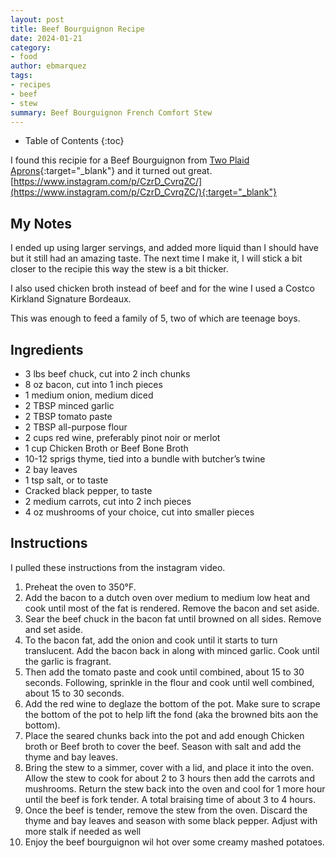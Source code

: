 ```yaml
---
layout: post
title: Beef Bourguignon Recipe
date: 2024-01-21
category:
- food
author: ebmarquez
tags:
- recipes
- beef
- stew
summary: Beef Bourguignon French Comfort Stew
---
```

* Table of Contents
{:toc}

I found this recipie for a Beef Bourguignon from [Two Plaid Aprons](https://www.instagram.com/two_plaid_aprons/){:target="_blank"} and it turned out great.
[https://www.instagram.com/p/CzrD_CvrqZC/](https://www.instagram.com/p/CzrD_CvrqZC/){:target="_blank"}

## My Notes

I ended up using larger servings, and added more liquid than I should have but it still had an amazing taste.  The next time I make it, I will stick a bit closer to the recipie this way the stew is a bit thicker.

I also used chicken broth instead of beef and for the wine I used a Costco Kirkland Signature Bordeaux. 

This was enough to feed a family of 5, two of which are teenage boys.

## Ingredients

* 3 lbs beef chuck, cut into 2 inch chunks
* 8 oz bacon, cut into 1 inch pieces
* 1 medium onion, medium diced
* 2 TBSP minced garlic
* 2 TBSP tomato paste
* 2 TBSP all-purpose flour
* 2 cups red wine, preferably pinot noir or merlot
* 1 cup Chicken Broth or Beef Bone Broth
* 10-12 sprigs thyme, tied into a bundle with butcher’s twine
* 2 bay leaves
* 1 tsp salt, or to taste
* Cracked black pepper, to taste
* 2 medium carrots, cut into 2 inch pieces
* 4 oz mushrooms of your choice, cut into smaller pieces

## Instructions

I pulled these instructions from the instagram video.

1. Preheat the oven to 350°F.
2. Add the bacon to a dutch oven over medium to medium low heat and cook until most of the fat is rendered. Remove the bacon and set aside.
3. Sear the beef chuck in the bacon fat until browned on all sides. Remove and set aside.
4. To the bacon fat, add the onion and cook until it starts to turn translucent. Add the bacon back in along with minced garlic. Cook until the garlic is fragrant.
5. Then add the tomato paste and cook until combined, about 15 to 30 seconds.  Following, sprinkle in the flour and cook until well combined, about 15 to 30 seconds.
6. Add the red wine to deglaze the bottom of the pot. Make sure to scrape the bottom of the pot to help lift the fond (aka the browned bits aon the bottom).
7. Place the seared chunks back into the pot and add enough Chicken broth or Beef broth to cover the beef.  Season with salt and add the thyme and bay leaves.
8. Bring the stew to a simmer, cover with a lid, and place it into the oven. Allow the stew to cook for about 2 to 3 hours then add the carrots and mushrooms. Return the stew back into the oven and cool for 1 more hour until the beef is fork tender.  A total braising time of about 3 to 4 hours.
9. Once the beef is tender, remove the stew from the oven. Discard the thyme and bay leaves and season with some black pepper.  Adjust with more stalk if needed as well
10. Enjoy the beef bourguignon wil hot over some creamy mashed potatoes.
